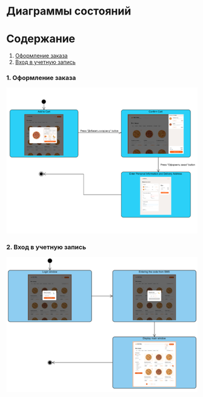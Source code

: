 # Диаграммы состояний    

# Содержание
1. [Оформление заказа](#1)
2. [Вход в учетную запись](#2)


### 1. Оформление заказа<a name="1"></a>

![Оформление заказа](https://github.com/Shweedes/NextPizza/blob/main/diagrams/images/State.png)

### 2. Вход в учетную запись<a name="1"></a>

![Вход в учетную запись](https://github.com/Shweedes/NextPizza/blob/main/diagrams/images/State2.png)
